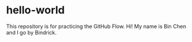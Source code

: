 # hello-world
This repository is for practicing the GitHub Flow.
Hi! My name is Bin Chen and I go by Bindrick.

